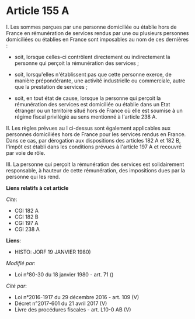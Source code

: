 # Article 155 A

I. Les sommes perçues par une personne domiciliée ou établie hors de France en rémunération de services rendus par une ou
plusieurs personnes domiciliées ou établies en France sont imposables au nom de ces dernières :

- soit, lorsque celles-ci contrôlent directement ou indirectement la personne qui perçoit la rémunération des services ;

- soit, lorsqu'elles n'établissent pas que cette personne exerce, de manière prépondérante, une activité industrielle ou
commerciale, autre que la prestation de services ;

- soit, en tout état de cause, lorsque la personne qui perçoit la rémunération des services est domiciliée ou établie dans un
Etat étranger ou un territoire situé hors de France où elle est soumise à un régime fiscal privilégié au sens mentionné à
l'article 238 A.

II. Les règles prévues au I ci-dessus sont également applicables aux personnes domiciliées hors de France pour les services
rendus en France. Dans ce cas, par dérogation aux dispositions des articles 182 A et 182 B, l'impôt est établi dans les
conditions prévues à l'article 197 A et recouvré par voie de rôle.

III. La personne qui perçoit la rémunération des services est solidairement responsable, à hauteur de cette rémunération, des
impositions dues par la personne qui les rend.

**Liens relatifs à cet article**

_Cite_:

  - CGI 182 A
  - CGI 182 B
  - CGI 197 A
  - CGI 238 A

**Liens**:

  - HISTO: JORF 19 JANVIER 1980)

_Modifié par_:

  - Loi n°80-30 du 18 janvier 1980 - art. 71 ()

_Cité par_:

  - Loi n°2016-1917 du 29 décembre 2016 - art. 109 (V)
  - Décret n°2017-601 du 21 avril 2017 (V)
  - Livre des procédures fiscales - art. L10-0 AB (V)
